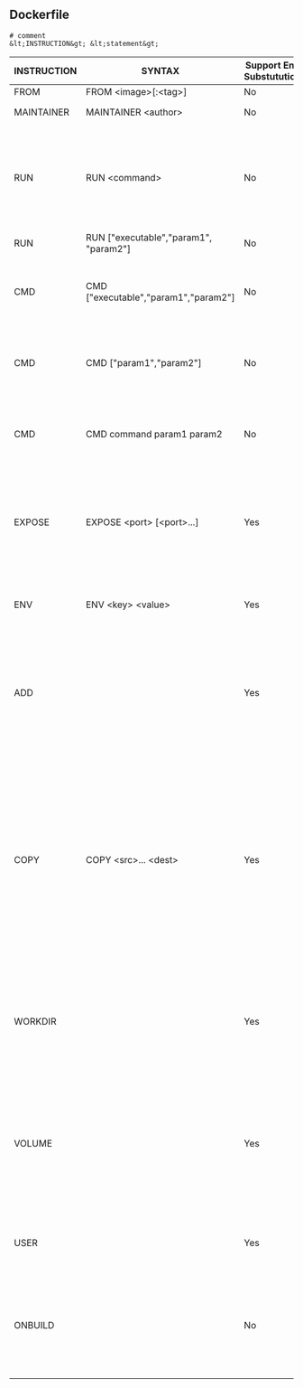 ## Dockerfile ##

	# comment
	&lt;INSTRUCTION&gt; &lt;statement&gt;

|INSTRUCTION|SYNTAX                               |Support Env Substutution|Description                                                                                                                                                                                                                                                                                |Example                                         |
|-----------|-------------------------------------|------------------------|-------------------------------------------------------------------------------------------------------------------------------------------------------------------------------------------------------------------------------------------------------------------------------------------|------------------------------------------------|
|FROM       |FROM &lt;image&gt;[:&lt;tag&gt;]     |No                      |Base image                                                                                                                                                                                                                                                                                 |FROM ubuntu:12.04                               |
|MAINTAINER |MAINTAINER &lt;author&gt;            |No                      |Image maintainer                                                                                                                                                                                                                                                                           |MAINTAINER Kate Smith &lt;ksmith@example.com&gt;|
|RUN        |RUN &lt;command&gt;                  |No                      |The command is run in a shell - /bin/sh -c - shell form. multiple 'RUN' lines could be used for complex provisioning|apt-get update && apt-get install -y ruby ruby-dev                                                                                                                    |                                                |
|RUN        |RUN ["executable","param1", "param2"]|No                      |                                                                                                                                                                                                                                                                                           |                                                |
|CMD        |CMD ["executable","param1","param2"] |No                      |The main purpose of a CMD is to provide defaults for an executing container.                                                                                                                                                                                                               |                                                |
|CMD        |CMD ["param1","param2"]              |No                      |The main purpose of a CMD is to provide defaults for an executing container.                                                                                                                                                                                                               |                                                |
|CMD        |CMD command param1 param2            |No                      |The main purpose of a CMD is to provide defaults for an executing container.                                                                                                                                                                                                               |                                                |
|EXPOSE     |EXPOSE &lt;port&gt; [&lt;port&gt;...]|Yes                     |The EXPOSE instructions informs Docker that the container will listen on the specified network ports at runtime.                                                                                                                                                                           |                                                |
|ENV        |ENV &lt;key&gt; &lt;value&gt;        |Yes                     |Sets the environment variable &lt;key&gt; to the value &lt;value&gt;                                                                                                                                                                                                                       |                                                |
|ADD        |                                     |Yes                     |Copies new files, directories or remote file URLs from &lt;src&gt; to path &lt;dest&gt;. If &lt;src&gt; is a compressed file it will be uncompressed.                                                                                                                                      |                                                |
|COPY       |COPY &lt;src&gt;... &lt;dest&gt;     |Yes                     |copies new files or directories from &lt;src&gt; and adds them to the filesystem of the container at  the path &lt;dest&gt;. &lt;src&gt; MUST not be outside The folder where Dokerfile is. If &lt;dest&gt; terminated with "/" it is considered a folder,otherwise it's considered a file.|                                                |
|WORKDIR    |                                     |Yes                     |sets the working directory for any RUN, CMD and ENTRYPOINT instructions that follow it in the Dockerfile                                                                                                                                                                                   |                                                |
|VOLUME     |                                     |Yes                     |Will create a mount point with the specified name and mark it as holding externally mounted volumes from native host or other containers                                                                                                                                                   |                                                |
|USER       |                                     |Yes                     |Sets the user name or UID to use when running the image                                                                                                                                                                                                                                    |                                                |
|ONBUILD    |                                     |No                      |Adds to the image a trigger instruction to be executed at a later time, when the image is used as the base for another build                                                                                                                                                               |                                                |

                    












